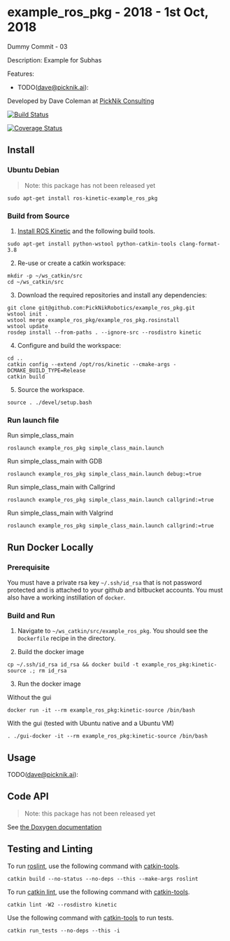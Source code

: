 # example_ros_pkg - 2018 - 1st Oct, 2018

Dummy Commit - 03

Description: Example for Subhas

Features:

 - TODO(dave@picknik.ai):

Developed by Dave Coleman at [PickNik Consulting](http://picknik.ai/)

[![Build Status](https://travis-ci.org/bailaC/coveralls_example.svg?branch=master)](https://travis-ci.org/bailaC/coveralls_example)

[![Coverage Status](https://coveralls.io/repos/github/bailaC/coveralls_example/badge.svg?branch=master)](https://coveralls.io/github/bailaC/coveralls_example?branch=master)

## Install

### Ubuntu Debian

> Note: this package has not been released yet

    sudo apt-get install ros-kinetic-example_ros_pkg

### Build from Source

1. [Install ROS Kinetic](http://wiki.ros.org/kinetic/Installation/Ubuntu) and the following build tools.
```
sudo apt-get install python-wstool python-catkin-tools clang-format-3.8
```

2. Re-use or create a catkin workspace:
```
mkdir -p ~/ws_catkin/src
cd ~/ws_catkin/src
```

3. Download the required repositories and install any dependencies:
```
git clone git@github.com:PickNikRobotics/example_ros_pkg.git
wstool init .
wstool merge example_ros_pkg/example_ros_pkg.rosinstall
wstool update
rosdep install --from-paths . --ignore-src --rosdistro kinetic
```

4. Configure and build the workspace:
```
cd ..
catkin config --extend /opt/ros/kinetic --cmake-args -DCMAKE_BUILD_TYPE=Release
catkin build
```

5. Source the workspace.
```
source . ./devel/setup.bash
```

### Run launch file

Run simple_class_main
```
roslaunch example_ros_pkg simple_class_main.launch
```
Run simple_class_main with GDB
```
roslaunch example_ros_pkg simple_class_main.launch debug:=true
```
Run simple_class_main with Callgrind
```
roslaunch example_ros_pkg simple_class_main.launch callgrind:=true
```
Run simple_class_main with Valgrind
```
roslaunch example_ros_pkg simple_class_main.launch callgrind:=true
```

## Run Docker Locally

### Prerequisite

You must have a private rsa key `~/.ssh/id_rsa` that is not password protected and is attached to your github and bitbucket accounts. You must also have a working instillation of `docker`.

### Build and Run

1. Navigate to `~/ws_catkin/src/example_ros_pkg`. You should see the `Dockerfile` recipe in the directory.

2. Build the docker image
```
cp ~/.ssh/id_rsa id_rsa && docker build -t example_ros_pkg:kinetic-source .; rm id_rsa
```

3. Run the docker image

Without the gui
```
docker run -it --rm example_ros_pkg:kinetic-source /bin/bash
```

With the gui (tested with Ubuntu native and a Ubuntu VM)
```
. ./gui-docker -it --rm example_ros_pkg:kinetic-source /bin/bash
```

## Usage

TODO(dave@picknik.ai):

## Code API

> Note: this package has not been released yet

See [the Doxygen documentation](http://docs.ros.org/kinetic/api/example_ros_pkg/html/anotated.html)

## Testing and Linting

To run [roslint](http://wiki.ros.org/roslint), use the following command with [catkin-tools](https://catkin-tools.readthedocs.org/).

    catkin build --no-status --no-deps --this --make-args roslint

To run [catkin lint](https://pypi.python.org/pypi/catkin_lint), use the following command with [catkin-tools](https://catkin-tools.readthedocs.org/).

    catkin lint -W2 --rosdistro kinetic

Use the following command with [catkin-tools](https://catkin-tools.readthedocs.org/) to run tests.

    catkin run_tests --no-deps --this -i

